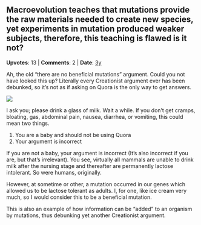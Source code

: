 ## Macroevolution teaches that mutations provide the raw materials needed to create new species, yet experiments in mutation produced weaker subjects, therefore, this teaching is flawed is it not?
    
**Upvotes**: 13 | **Comments**: 2 | **Date**: [3y](https://www.quora.com/Macroevolution-teaches-that-mutations-provide-the-raw-materials-needed-to-create-new-species-yet-experiments-in-mutation-produced-weaker-subjects-therefore-this-teaching-is-flawed-is-it-not/answer/Gary-Meaney)

Ah, the old “there are no beneficial mutations” argument. Could you not have looked this up? Literally every Creationist argument ever has been debunked, so it’s not as if asking on Quora is the only way to get answers.

![](https://qph.fs.quoracdn.net/main-qimg-d5731699446511770405745383b481b6)

I ask you; please drink a glass of milk. Wait a while. If you don’t get cramps, bloating, gas, abdominal pain, nausea, diarrhea, or vomiting, this could mean two things.

1.  You are a baby and should not be using Quora
2.  Your argument is incorrect

If you are not a baby, your argument is incorrect (It’s also incorrect if you are, but that’s irrelevant). You see, virtually all mammals are unable to drink milk after the nursing stage and thereafter are permanently lactose intolerant. So were humans, originally.

However, at sometime or other, a mutation occurred in our genes which allowed us to be lactose tolerant as adults. I, for one, like ice cream very much, so I would consider this to be a beneficial mutation.

This is also an example of how information can be “added” to an organism by mutations, thus debunking yet another Creationist argument.

